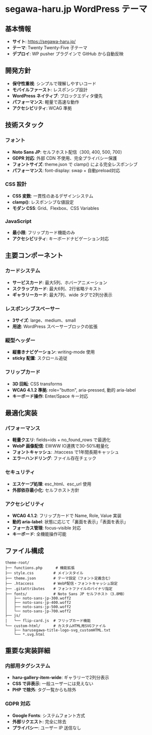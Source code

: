 # segawa-haru.jp WordPress テーマ

## 基本情報
- **サイト**: https://segawa-haru.jp/
- **テーマ**: Twenty Twenty-Five 子テーマ
- **デプロイ**: WP pusher プラグインで GitHub から自動反映

## 開発方針
- **保守性重視**: シンプルで理解しやすいコード
- **モバイルファースト**: レスポンシブ設計
- **WordPress ネイティブ**: ブロックエディタ優先
- **パフォーマンス**: 軽量で高速な動作
- **アクセシビリティ**: WCAG 準拠

## 技術スタック

### フォント
- **Noto Sans JP**: セルフホスト配信（300, 400, 500, 700）
- **GDPR 対応**: 外部 CDN 不使用、完全プライバシー保護
- **フォントサイズ**: theme.json で clamp() による完全レスポンシブ
- **パフォーマンス**: font-display: swap + 自動preload対応

### CSS 設計
- **CSS 変数**: 一貫性のあるデザインシステム
- **clamp()**: レスポンシブな値設定
- **モダン CSS**: Grid、Flexbox、CSS Variables

### JavaScript
- **最小限**: フリップカード機能のみ
- **アクセシビリティ**: キーボードナビゲーション対応

## 主要コンポーネント

### カードシステム
- **サービスカード**: 最大5列、ホバーアニメーション
- **スクラップカード**: 最大6列、2行省略テキスト
- **ギャラリーカード**: 最大7列、wide タグで2列分表示

### レスポンシブスペーサー
- **3サイズ**: large、medium、small
- **用途**: WordPress スペーサーブロックの拡張

### 縦型ヘッダー
- **縦書きナビゲーション**: writing-mode 使用
- **sticky 配置**: スクロール追従

### フリップカード
- **3D 回転**: CSS transforms
- **WCAG 4.1.2 準拠**: role="button", aria-pressed, 動的 aria-label
- **キーボード操作**: Enter/Space キー対応

## 最適化実装

### パフォーマンス
- **軽量クエリ**: fields=ids + no_found_rows で最適化
- **WebP 画像配信**: EWWW IO連携で30-50%軽量化
- **フォントキャッシュ**: .htaccess で1年間長期キャッシュ
- **エラーハンドリング**: ファイル存在チェック

### セキュリティ
- **エスケープ処理**: esc_html、esc_url 使用
- **外部依存最小化**: セルフホスト方針

### アクセシビリティ
- **WCAG 4.1.2**: フリップカードで Name, Role, Value 実装
- **動的 aria-label**: 状態に応じて「裏面を表示」「表面を表示」
- **フォーカス管理**: focus-visible 対応
- **キーボード**: 全機能操作可能

## ファイル構成
```
theme-root/
├── functions.php      # 機能拡張
├── style.css         # メインスタイル
├── theme.json        # テーマ設定（フォント定義含む）
├── .htaccess         # WebP配信・フォントキャッシュ設定
├── .gitattributes    # フォントファイルのバイナリ指定
├── fonts/            # Noto Sans JP セルフホスト（3.8MB）
│   ├── noto-sans-jp-300.woff2
│   ├── noto-sans-jp-400.woff2
│   ├── noto-sans-jp-500.woff2
│   └── noto-sans-jp-700.woff2
├── js/
│   └── flip-card.js  # フリップカード機能
└── custom-html/      # カスタムHTML用SVGファイル
    ├── harusegawa-title-logo-svg_customHTML.txt
    └── *.svg.html
```

## 重要な実装詳細

### 内部用タグシステム
- **haru-gallery-item-wide**: ギャラリーで2列分表示
- **CSS で非表示**: 一般ユーザーには見えない
- **PHP で除外**: タグ一覧からも除外

### GDPR 対応
- **Google Fonts**: システムフォント方式
- **外部リクエスト**: 完全に除去
- **プライバシー**: ユーザー IP 送信なし